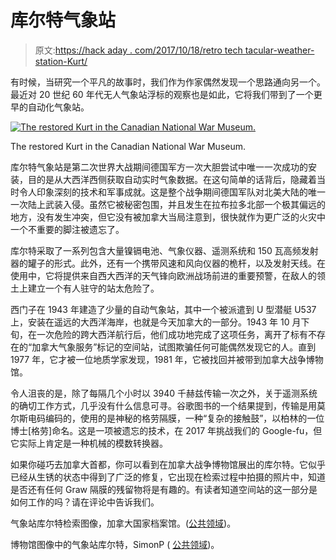 # 库尔特气象站

> 原文:[https://hack aday . com/2017/10/18/retro tech tacular-weather-station-Kurt/](https://hackaday.com/2017/10/18/retrotechtacular-weather-station-kurt/)

有时候，当研究一个平凡的故事时，我们作为作家偶然发现一个思路通向另一个。最近对 20 世纪 60 年代无人气象站浮标的观察也是如此，它将我们带到了一个更早的自动化气象站。

[![The restored Kurt in the Canadian National War Museum.](../Images/7b5dd8be88b69406daac3735e5ebaf06.png)](https://hackaday.com/wp-content/uploads/2017/09/weather_station_kurt.jpg)

The restored Kurt in the Canadian National War Museum.

库尔特气象站是第二次世界大战期间德国军方一次大胆尝试中唯一一次成功的安装，目的是从大西洋西侧获取自动实时气象数据。在这句简单的话背后，隐藏着当时令人印象深刻的技术和军事成就。这是整个战争期间德国军队对北美大陆的唯一一次陆上武装入侵。虽然它被秘密包围，并且发生在拉布拉多北部一个极其偏远的地方，没有发生冲突，但它没有被加拿大当局注意到，很快就作为更广泛的火灾中一个不重要的脚注被遗忘了。

库尔特采取了一系列包含大量镍镉电池、气象仪器、遥测系统和 150 瓦高频发射器的罐子的形式。此外，还有一个携带风速和风向仪器的桅杆，以及发射天线。在使用中，它将提供来自西大西洋的天气锋向欧洲战场前进的重要预警，在敌人的领土上建立一个有人驻守的站太危险了。

西门子在 1943 年建造了少量的自动气象站，其中一个被派遣到 U 型潜艇 U537 上，安装在遥远的大西洋海岸，也就是今天加拿大的一部分。1943 年 10 月下旬，在一次危险的跨大西洋航行后，他们成功地完成了这项任务，离开了标有不存在的“加拿大气象服务”标记的空间站，试图欺骗任何可能偶然发现它的人。直到 1977 年，它才被一位地质学家发现，1981 年，它被找回并被带到加拿大战争博物馆。

令人沮丧的是，除了每隔几个小时以 3940 千赫兹传输一次之外，关于遥测系统的确切工作方式，几乎没有什么信息可寻。谷歌图书的一个结果提到，传输是用莫尔斯电码编码的，使用的是神秘的格劳隔膜，一种“复杂的接触鼓”，以柏林的一位博士[格劳]命名。这是一项被遗忘的技术，在 2017 年挑战我们的 Google-fu，但它实际上肯定是一种机械的模数转换器。

如果你碰巧去加拿大首都，你可以看到在加拿大战争博物馆展出的库尔特。它似乎已经从生锈的状态中得到了广泛的修复，它出现在检索过程中拍摄的照片中，知道是否还有任何 Graw 隔膜的残留物将是有趣的。有读者知道空间站的这一部分是如何工作的吗？请在评论中告诉我们。

气象站库尔特检索图像，加拿大国家档案馆。([公共领域](https://ww2db.com/image.php?image_id=23785))。

博物馆图像中的气象站库尔特，SimonP ( [公共领域](https://commons.wikimedia.org/wiki/File:Weather_Station_Kurt.JPG))。